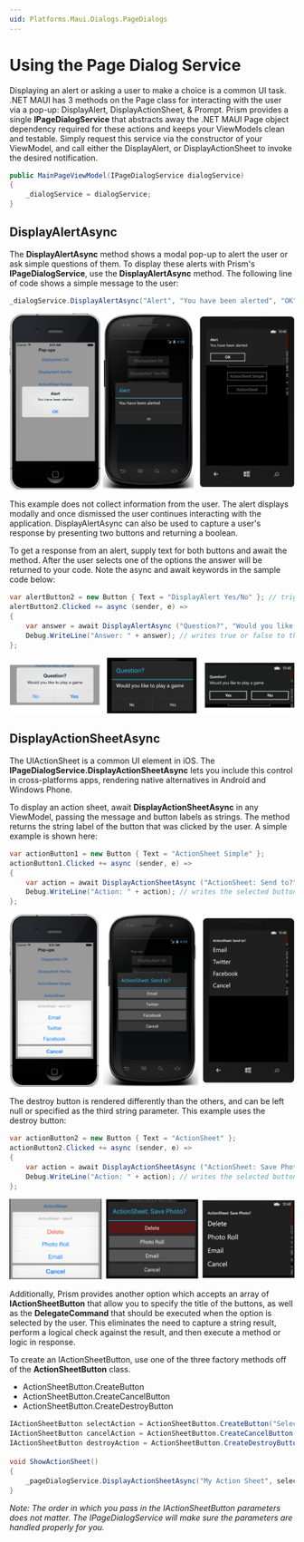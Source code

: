 ```yaml
---
uid: Platforms.Maui.Dialogs.PageDialogs
---
```


# Using the Page Dialog Service

Displaying an alert or asking a user to make a choice is a common UI task. .NET MAUI has 3 methods on the Page class for interacting with the user via a pop-up: DisplayAlert, DisplayActionSheet, & Prompt.  Prism provides a single **IPageDialogService** that abstracts away the .NET MAUI Page object dependency required for these actions and keeps your ViewModels clean and testable.  Simply request this service via the constructor of your ViewModel, and call either the DisplayAlert, or DisplayActionSheet to invoke the desired notification.

```cs
public MainPageViewModel(IPageDialogService dialogService)
{
    _dialogService = dialogService;
}
```

## DisplayAlertAsync

The **DisplayAlertAsync** method shows a modal pop-up to alert the user or ask simple questions of them. To display these alerts with Prism's **IPageDialogService**, use the **DisplayAlertAsync** method. The following line of code shows a simple message to the user:

```cs
_dialogService.DisplayAlertAsync("Alert", "You have been alerted", "OK");
```

![Alert dialog on the 3 major platforms](../images/pagedialogservice_01.png)

This example does not collect information from the user. The alert displays modally and once dismissed the user continues interacting with the application. DisplayAlertAsync can also be used to capture a user's response by presenting two buttons and returning a boolean.

To get a response from an alert, supply text for both buttons and await the method. After the user selects one of the options the answer will be returned to your code. Note the async and await keywords in the sample code below:

```cs
var alertButton2 = new Button { Text = "DisplayAlert Yes/No" }; // triggers alert
alertButton2.Clicked += async (sender, e) => 
{
    var answer = await DisplayAlertAsync ("Question?", "Would you like to play a game", "Yes", "No");
    Debug.WriteLine("Answer: " + answer); // writes true or false to the console
};
```

![Question dialog on the 3 major platforms](../images/pagedialogservice_02.png)

## DisplayActionSheetAsync

The UIActionSheet is a common UI element in iOS. The **IPageDialogService.DisplayActionSheetAsync** lets you include this control in cross-platforms apps, rendering native alternatives in Android and Windows Phone.

To display an action sheet, await **DisplayActionSheetAsync** in any ViewModel, passing the message and button labels as strings. The method returns the string label of the button that was clicked by the user. A simple example is shown here:

```cs
var actionButton1 = new Button { Text = "ActionSheet Simple" };
actionButton1.Clicked += async (sender, e) => 
{
    var action = await DisplayActionSheetAsync ("ActionSheet: Send to?", "Cancel", null, "Email", "Twitter", "Facebook");
    Debug.WriteLine("Action: " + action); // writes the selected button label to the console
};
```

![Action dialog on the 3 major platforms](../images/pagedialogservice_03.png)

The destroy button is rendered differently than the others, and can be left null or specified as the third string parameter. This example uses the destroy button:

```cs
var actionButton2 = new Button { Text = "ActionSheet" };
actionButton2.Clicked += async (sender, e) => 
{
    var action = await DisplayActionSheetAsync ("ActionSheet: Save Photo?", "Cancel", "Delete", "Photo Roll", "Email");
    Debug.WriteLine("Action: " + action); // writes the selected button label to the console
};
```

![Another action dialog on the 3 major platforms](../images/pagedialogservice_04.png)

Additionally, Prism provides another option which accepts an array of **IActionSheetButton** that allow you to specify the title of the buttons, as well as the **DelegateCommand** that should be executed when the option is selected by the user.  This eliminates the need to capture a string result, perform a logical check against the result, and then execute a method or logic in response.

To create an IActionSheetButton, use one of the three factory methods off of the **ActionSheetButton** class.

- ActionSheetButton.CreateButton
- ActionSheetButton.CreateCancelButton
- ActionSheetButton.CreateDestroyButton

```cs
IActionSheetButton selectAction = ActionSheetButton.CreateButton("Select A", () => Debug.WriteLine("Select A"));
IActionSheetButton cancelAction = ActionSheetButton.CreateCancelButton("Cancel", () => Debug.WriteLine("Cancel"));
IActionSheetButton destroyAction = ActionSheetButton.CreateDestroyButton("Destroy",() => Debug.WriteLine("Destroy"));

void ShowActionSheet()
{
    _pageDialogService.DisplayActionSheetAsync("My Action Sheet", selectAction, cancelAction, destroyAction);
}
```

_Note: The order in which you pass in the IActionSheetButton parameters does not matter. The IPageDialogService will make sure the parameters are handled properly for you._

<!-- ## Samples

Want to see it all in action? Be sure to check out the following samples from the Prism Forms Samples repo!

- [PageDialogService Sample](https://github.com/PrismLibrary/Prism-Samples-Forms/tree/master/06-PageDialogService) -->
